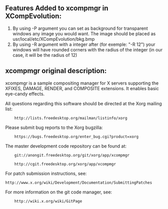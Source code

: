## Features Added to xcompmgr in XCompEvolution:
1. By using -P argument you can set as background for transparent 
   windows any image you would want. The image should be placed as
   usr/local/etc/XCompEvolution/bkg.bmp
2. By using -R argument with a integer after (for exemple: "-R 12") 
   your windows will have rounded corners with the radius of the
   integer (in our case, it will be the radius of 12)

## xcompmgr original description:

xcompmgr is a sample compositing manager for X servers supporting the
XFIXES, DAMAGE, RENDER, and COMPOSITE extensions.  It enables basic
eye-candy effects.

All questions regarding this software should be directed at the
Xorg mailing list:

        http://lists.freedesktop.org/mailman/listinfo/xorg

Please submit bug reports to the Xorg bugzilla:

        https://bugs.freedesktop.org/enter_bug.cgi?product=xorg

The master development code repository can be found at:

        git://anongit.freedesktop.org/git/xorg/app/xcompmgr

        http://cgit.freedesktop.org/xorg/app/xcompmgr

For patch submission instructions, see:

	http://www.x.org/wiki/Development/Documentation/SubmittingPatches

For more information on the git code manager, see:

        http://wiki.x.org/wiki/GitPage

